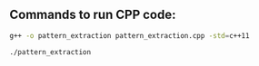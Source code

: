 ## Commands to run CPP code:

```bash
g++ -o pattern_extraction pattern_extraction.cpp -std=c++11
```
```bash
./pattern_extraction
```